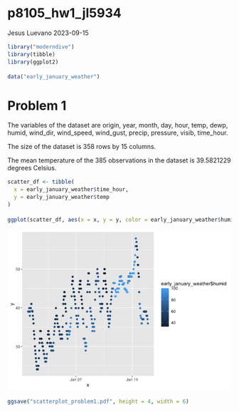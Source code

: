 p8105_hw1_jl5934
================
Jesus Luevano
2023-09-15

``` r
library("moderndive")
library(tibble)
library(ggplot2)

data("early_january_weather")
```

# Problem 1

The variables of the dataset are origin, year, month, day, hour, temp,
dewp, humid, wind_dir, wind_speed, wind_gust, precip, pressure, visib,
time_hour.

The size of the dataset is 358 rows by 15 columns.

The mean temperature of the 385 observations in the dataset is
39.5821229 degrees Celsius.

``` r
scatter_df <- tibble(
  x = early_january_weather$time_hour,
  y = early_january_weather$temp
) 

ggplot(scatter_df, aes(x = x, y = y, color = early_january_weather$humid)) + geom_point()
```

![](p8105_hw1_jl5934_files/figure-gfm/scatterplot-1.png)<!-- -->

``` r
ggsave("scatterplot_problem1.pdf", height = 4, width = 6)
```
